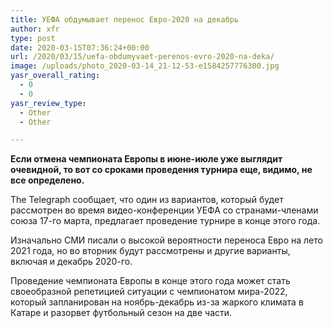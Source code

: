 ```yaml
---
title: УЕФА обдумывает перенос Евро-2020 на декабрь
author: xfr
type: post
date: 2020-03-15T07:36:24+00:00
url: /2020/03/15/uefa-obdumyvaet-perenos-evro-2020-na-deka/
image: /uploads/photo_2020-03-14_21-12-53-e1584257776300.jpg
yasr_overall_rating:
  - 0
  - 0
yasr_review_type:
  - Other
  - Other

---
```

**Если отмена чемпионата Европы в июне-июле уже выглядит очевидной, то вот со сроками проведения турнира еще, видимо, не все определено.**

The Telegraph сообщает, что один из вариантов, который будет рассмотрен во время видео-конференции УЕФА со странами-членами союза 17-го марта, предлагает проведение турнире в конце этого года.

Изначально СМИ писали о высокой вероятности переноса Евро на лето 2021 года, но во вторник будут рассмотрены и другие варианты, включая и декабрь 2020-го.

Проведение чемпионата Европы в конце этого года может стать своеобразной репетицией ситуации с чемпионатом мира-2022, который запланирован на ноябрь-декабрь из-за жаркого климата в Катаре и разорвет футбольный сезон на две части.